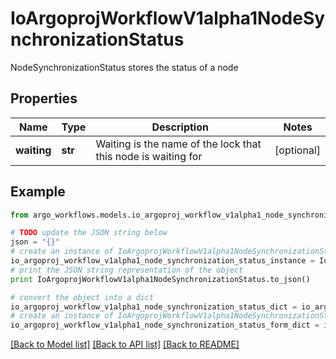 # IoArgoprojWorkflowV1alpha1NodeSynchronizationStatus

NodeSynchronizationStatus stores the status of a node

## Properties

Name | Type | Description | Notes
------------ | ------------- | ------------- | -------------
**waiting** | **str** | Waiting is the name of the lock that this node is waiting for | [optional] 

## Example

```python
from argo_workflows.models.io_argoproj_workflow_v1alpha1_node_synchronization_status import IoArgoprojWorkflowV1alpha1NodeSynchronizationStatus

# TODO update the JSON string below
json = "{}"
# create an instance of IoArgoprojWorkflowV1alpha1NodeSynchronizationStatus from a JSON string
io_argoproj_workflow_v1alpha1_node_synchronization_status_instance = IoArgoprojWorkflowV1alpha1NodeSynchronizationStatus.from_json(json)
# print the JSON string representation of the object
print IoArgoprojWorkflowV1alpha1NodeSynchronizationStatus.to_json()

# convert the object into a dict
io_argoproj_workflow_v1alpha1_node_synchronization_status_dict = io_argoproj_workflow_v1alpha1_node_synchronization_status_instance.to_dict()
# create an instance of IoArgoprojWorkflowV1alpha1NodeSynchronizationStatus from a dict
io_argoproj_workflow_v1alpha1_node_synchronization_status_form_dict = io_argoproj_workflow_v1alpha1_node_synchronization_status.from_dict(io_argoproj_workflow_v1alpha1_node_synchronization_status_dict)
```
[[Back to Model list]](../README.md#documentation-for-models) [[Back to API list]](../README.md#documentation-for-api-endpoints) [[Back to README]](../README.md)


